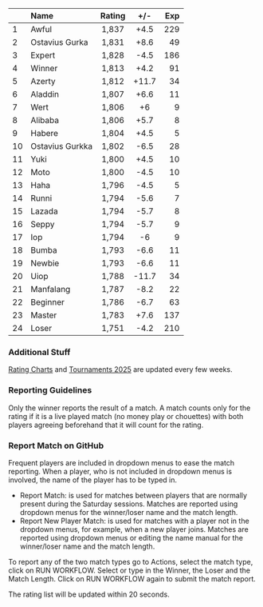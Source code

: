| |Name|Rating|+/-|Exp|
|-|:---|:----:|:-:|--:|
|1|Awful|1,837|+4.5|229|
|2|Ostavius Gurka|1,831|+8.6|49|
|3|Expert|1,828|-4.5|186|
|4|Winner|1,813|+4.2|91|
|5|Azerty|1,812|+11.7|34|
|6|Aladdin|1,807|+6.6|11|
|7|Wert|1,806|+6|9|
|8|Alibaba|1,806|+5.7|8|
|9|Habere|1,804|+4.5|5|
|10|Ostavius Gurkka|1,802|-6.5|28|
|11|Yuki|1,800|+4.5|10|
|12|Moto|1,800|-4.5|10|
|13|Haha|1,796|-4.5|5|
|14|Runni|1,794|-5.6|7|
|15|Lazada|1,794|-5.7|8|
|16|Seppy|1,794|-5.7|9|
|17|Iop|1,794|-6|9|
|18|Bumba|1,793|-6.6|11|
|19|Newbie|1,793|-6.6|11|
|20|Uiop|1,788|-11.7|34|
|21|Manfalang|1,787|-8.2|22|
|22|Beginner|1,786|-6.7|63|
|23|Master|1,783|+7.6|137|
|24|Loser|1,751|-4.2|210|


### Additional Stuff

[Rating Charts](https://github.com/modiholodri/bkk-bg-rating-list/discussions/2) and 
[Tournaments 2025](https://github.com/modiholodri/bkk-bg-rating-list/discussions/5) are updated every few weeks.

### Reporting Guidelines

Only the winner reports the result of a match.
A match counts only for the rating if it is a live played match (no money play or chouettes)
with both players agreeing beforehand that it will count for the rating.


### Report Match on GitHub

Frequent players are included in dropdown menus to ease the match reporting.
When a player, who is not included in dropdown menus is involved, the name of the player has to be typed in.

- Report Match:  is used for matches between players that are normally present during the Saturday sessions.
  Matches are reported using dropdown menus for the winner/loser name and the match length.
- Report New Player Match:  is used for matches with a player not in the dropdown menus, for example, when a new player joins.
  Matches are reported using dropdown menus or editing the name manual for the winner/loser name and the match length.

To report any of the two match types go to Actions, select the match type, click on RUN WORKFLOW.
Select or type in the Winner, the Loser and the Match Length.
Click on RUN WORKFLOW again to submit the match report.

The rating list will be updated within 20 seconds.
